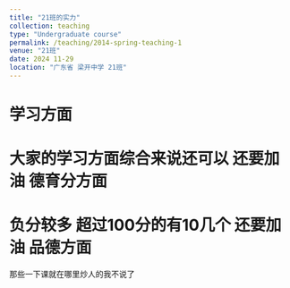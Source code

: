 ```yaml
---
title: "21班的实力"
collection: teaching
type: "Undergraduate course"
permalink: /teaching/2014-spring-teaching-1
venue: "21班"
date: 2024 11-29
location: "广东省 梁开中学 21班"
---
```




学习方面
======
大家的学习方面综合来说还可以 还要加油
德育分方面
======
负分较多 超过100分的有10几个 还要加油
品德方面
======
那些一下课就在哪里炒人的我不说了
